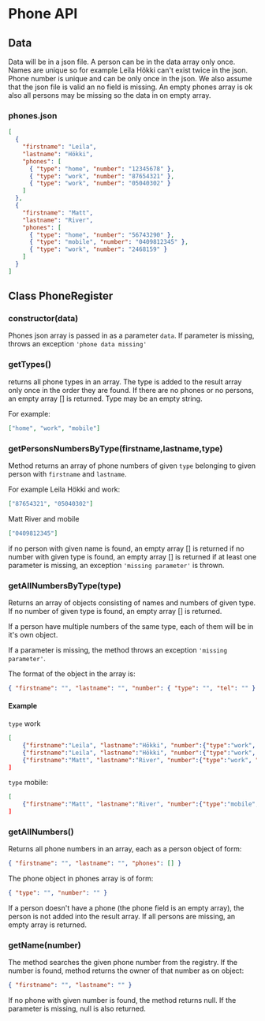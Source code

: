 # Phone API

## Data

Data will be in a json file. A person can be in the data array only once. Names are unique so for example Leila Hökki can't exist twice in the json. Phone number is unique and can be only once in the json. We also assume that the json file is valid an no field is missing. An empty phones array is ok also all persons may be missing so the data in on empty array.

### phones.json

```json
[
  {
    "firstname": "Leila",
    "lastname": "Hökki",
    "phones": [
      { "type": "home", "number": "12345678" },
      { "type": "work", "number": "87654321" },
      { "type": "work", "number": "05040302" }
    ]
  },
  {
    "firstname": "Matt",
    "lastname": "River",
    "phones": [
      { "type": "home", "number": "56743290" },
      { "type": "mobile", "number": "0409812345" },
      { "type": "work", "number": "2468159" }
    ]
  }
]
```

## Class PhoneRegister

### **constructor(data)**

Phones json array is passed in as a parameter `data`. If parameter is missing, throws an exception `'phone data missing'`

### **getTypes()**

returns all phone types in an array. The type is added to the result array only once in the order they are found. If there are no phones or no persons, an empty array [] is returned. Type may be an empty string.

For example:

```json
["home", "work", "mobile"]
```

### **getPersonsNumbersByType(firstname,lastname,type)**

Method returns an array of phone numbers of given `type` belonging to given person with `firstname` and `lastname`.

For example Leila Hökki and work:

```json
["87654321", "05040302"]
```

Matt River and mobile

```json
["0409812345"]
```

if no person with given name is found, an empty array [] is returned
if no number with given type is found, an empty array [] is returned
if at least one parameter is missing, an exception `'missing parameter'` is thrown.

### **getAllNumbersByType(type)**

Returns an array of objects consisting of names and numbers of given type. If no number of given type is found, an empty array [] is returned.

If a person have multiple numbers of the same type, each of them will be in it's own object.

If a parameter is missing, the method throws an exception `'missing parameter'`.

The format of the object in the array is:

```json
{ "firstname": "", "lastname": "", "number": { "type": "", "tel": "" } }
```

#### Example

`type` work

```json
[
    {"firstname":"Leila", "lastname":"Hökki", "number":{"type":"work", "tel":"87654321"}},
    {"firstname":"Leila", "lastname":"Hökki", "number":{"type":"work", "tel":"05040302"}},
    {"firstname":"Matt", "lastname":"River", "number":{"type":"work", "tel":"2468159"}
]
```

`type` mobile:

```json
[
    {"firstname":"Matt", "lastname":"River", "number":{"type":"mobile", "tel":"0409812345"}
]
```

### **getAllNumbers()**

Returns all phone numbers in an array, each as a person object of form:

```json
{ "firstname": "", "lastname": "", "phones": [] }
```

The phone object in phones array is of form:

```json
{ "type": "", "number": "" }
```

If a person doesn't have a phone (the phone field is an empty array),
the person is not added into the result array. If all persons are missing,
an empty array is returned.

### **getName(number)**

The method searches the given phone number from the registry. If the number is
found, method returns the owner of that number as on object:

```json
{ "firstname": "", "lastname": "" }
```

If no phone with given number is found, the method returns null.
If the parameter is missing, null is also returned.
